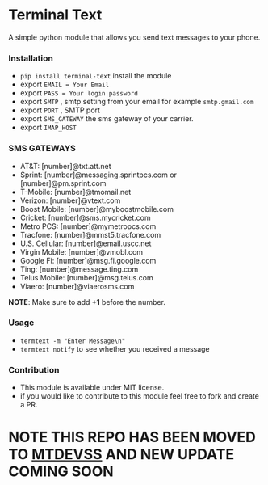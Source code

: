# Terminal Text
A simple python module that allows you send text messages to your phone.

### Installation
- `pip install terminal-text` install the module
- export `EMAIL = Your Email` 
- export `PASS = Your login password`
- export `SMTP` , smtp setting from your email for example `smtp.gmail.com`
- export `PORT` , SMTP port
- export `SMS_GATEWAY` the sms gateway of your carrier.
- export `IMAP_HOST`  
### SMS GATEWAYS
- AT&T: [number]@txt.att.net
- Sprint: [number]@messaging.sprintpcs.com or [number]@pm.sprint.com
- T-Mobile: [number]@tmomail.net
- Verizon: [number]@vtext.com
- Boost Mobile: [number]@myboostmobile.com
- Cricket: [number]@sms.mycricket.com
- Metro PCS: [number]@mymetropcs.com
- Tracfone: [number]@mmst5.tracfone.com
- U.S. Cellular: [number]@email.uscc.net
- Virgin Mobile: [number]@vmobl.com
- Google Fi: [number]@msg.fi.google.com
- Ting: [number]@message.ting.com
- Telus Mobile: [number]@msg.telus.com
- Viaero: [number]@viaerosms.com

**NOTE**: Make sure to add **+1** before the number.

### Usage
- `termtext -m "Enter Message\n"`
- `termtext notify` to see whether you received a message


### Contribution
- This module is available under MIT license.
- if you would like to contribute to this module feel free to fork and create a PR.


# NOTE THIS REPO HAS BEEN MOVED TO [MTDEVSS](https://github.com/mtdevss) AND NEW UPDATE COMING SOON
